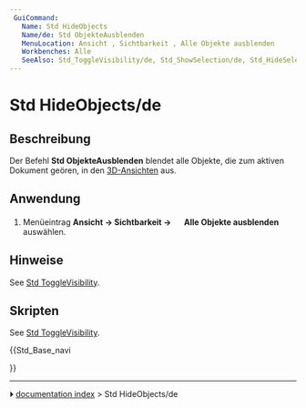 ```yaml
---
 GuiCommand:
   Name: Std HideObjects
   Name/de: Std ObjekteAusblenden
   MenuLocation: Ansicht , Sichtbarkeit , Alle Objekte ausblenden
   Workbenches: Alle
   SeeAlso: Std_ToggleVisibility/de, Std_ShowSelection/de, Std_HideSelection, Std_ToggleObjects/de, Std_ShowObjects/de
---
```


# Std HideObjects/de



## Beschreibung

Der Befehl **Std ObjekteAusblenden** blendet alle Objekte, die zum aktiven Dokument geören, in den [3D-Ansichten](3D_view.md) aus.



## Anwendung

1.  Menüeintrag **Ansicht → Sichtbarkeit → <img src="images/Std_HideObjects.svg" width=16px> Alle Objekte ausblenden** auswählen.



## Hinweise

See [Std ToggleVisibility](Std_ToggleVisibility#Notes.md).



## Skripten

See [Std ToggleVisibility](Std_ToggleVisibility#Scripting.md).





{{Std_Base_navi

}}



---
⏵ [documentation index](../README.md) > Std HideObjects/de
